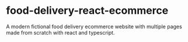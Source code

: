 # food-delivery-react-ecommerce
A modern fictional food delivery ecommerce website with multiple pages made from scratch with react and typescript.
